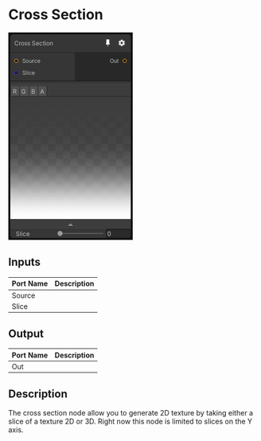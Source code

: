 # Cross Section
![Mixture.CrossSection](../../images/Mixture.CrossSection.png)
## Inputs
Port Name | Description
--- | ---
Source | 
Slice | 

## Output
Port Name | Description
--- | ---
Out | 

## Description
The cross section node allow you to generate 2D texture by taking either a slice of a texture 2D or 3D.
Right now this node is limited to slices on the Y axis.

